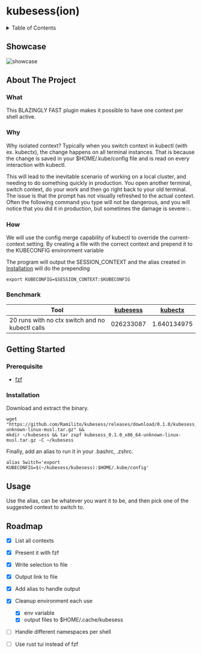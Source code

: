 # kubesess(ion)

<details>
  <summary>Table of Contents</summary>

- [kubesess(ion)](#kubesess-ion-)
  * [Showcase](#showcase)
  * [About The Project](#about-the-project)
    + [What](#what)
    + [Why](#why)
    + [How](#how)
    + [Benchmark](#benchmark)
  * [Getting Started](#getting-started)
    + [Prerequisite](#prerequisite)
    + [Installation](#installation)
  * [Usage](#usage)
  * [Roadmap](#roadmap)

</details>

## Showcase

![showcase](https://rentarami.se/assets/images/posts/kube_context.gif)

## About The Project

### What

This BLAZINGLY FAST plugin makes it possible to have one context per shell active.

### Why

Why isolated context?
Typically when you switch context in kubectl (with ex. kubectx), the change happens on all terminal instances. 
That is because the change is saved in your $HOME/.kube/config file and is read on every interaction with kubectl.

This will lead to the inevitable scenario of working on a local cluster, and needing to do something quickly in production. 
You open another terminal, switch context, do your work and then go right back to your old terminal. 
The issue is that the prompt has not visually refreshed to the actual context. 
Often the following command you type will not be dangerous, and you will notice that you did it in production, but sometimes the damage is severe💥.

### How

We will use the config merge capability of kubectl to override the current-context setting.
By creating a file with the correct context and prepend it to the KUBECONFIG environment variable 

The program will output the SESSION_CONTEXT and the alias created in <a href="#installation">Installation</a> will do the prepending
```
export KUBECONFIG=$SESSION_CONTEXT:$KUBECONFIG
```

### Benchmark

Tool | [kubesess](https://github.com/Ramilito/kubesess) | [kubectx](https://github.com/ahmetb/kubectx/tree/master/cmd/kubectx)
---- | ---- | ----
20 runs with no ctx switch and no kubectl calls | 026233087 | 1.640134975



## Getting Started

### Prerequisite

* [fzf](https://github.com/junegunn/fzf)

### Installation

Download and extract the binary.
```
wget "https://github.com/Ramilito/kubesess/releases/download/0.1.0/kubesess_0.1.0_x86_64-unknown-linux-musl.tar.gz" &&
mkdir ~/kubesess && tar zxpf kubesess_0.1.0_x86_64-unknown-linux-musl.tar.gz -C ~/kubesess
```

Finally, add an alias to run it in your .bashrc, .zshrc.
```
alias Switch='export KUBECONFIG=$(~/kubesess/kubesess):$HOME/.kube/config'
```

## Usage

Use the alias, can be whatever you want it to be, and then pick one of the suggested context to switch to.

<!-- ROADMAP -->
## Roadmap

- [x] List all contexts
- [x] Present it with fzf
- [x] Write selection to file
- [x] Output link to file
- [x] Add alias to handle output
- [x] Cleanup environment each use
    - [x] env variable
    - [x] output files to $HOME/.cache/kubesess
- [ ] Handle different namespaces per shell
- [ ] Use rust tui instead of fzf


